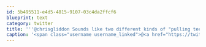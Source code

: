 ```yaml
---
id: 5b495511-e4d5-4815-9107-03c4da2ffcf6
blueprint: text
category: twitter
title: '''@chrisgliddon Sounds like two different kinds of "pulling teeth"!'
caption: '<span class="username username_linked">@<a href="https://twitter.com/chrisgliddon" title="Chris Gliddon 🐯">chrisgliddon</a></span> Sounds like two different kinds of "pulling teeth"!'
---
```

